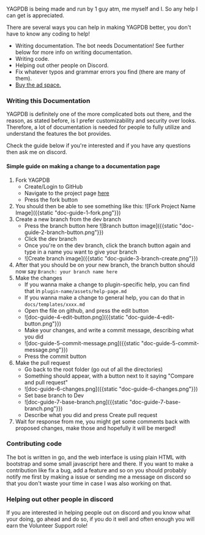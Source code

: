 YAGPDB is being made and run by 1 guy atm, me myself and I. So any help I can get is appreciated.

There are several ways you can help in making YAGPDB better, you don't have to know any coding to help!

 - Writing documentation. The bot needs Documentation! See further below for more info on writing documentation.
 - Writing code.
 - Helping out other people on Discord.
 - Fix whatever typos and grammar errors you find (there are many of them).
 - [Buy the ad space.](/docs/ads)

### Writing this Documentation

YAGPDB is definitely one of the more complicated bots out there, and the reason, as stated before, is I prefer customizability and security over looks. Therefore, a lot of documentation is needed for people to fully utilize and understand the features the bot provides.

Check the guide below if you're interested and if you have any questions then ask me on discord.

#### Simple guide on making a change to a documentation page

 1. Fork YAGPDB
    - Create/Login to GitHub
    - Navigate to the project page [here](https://github.com/jonas747/yagpdb)
    - Press the fork button
 2. You should then be able to see something like this: ![Fork Project Name Image]({{static "doc-guide-1-fork.png"}})
 3. Create a new branch from the dev branch
    - Press the branch button here ![Branch button image]({{static "doc-guide-2-branch-button.png"}})
    - Click the dev branch
    - Once you're on the dev branch, click the branch button again and type in a name you want to give your branch
    - ![Create branch image]({{static "doc-guide-3-branch-create.png"}})
 4. After that you should be on your new branch, the branch button should now say `Branch: your branch name here`
 5. Make the changes
    - If you wanna make a change to plugin-specific help, you can find that in `plugin-name/assets/help-page.md`
    - If you wanna make a change to general help, you can do that in `docs/templates/xxxx.md`
    - Open the file on github, and press the edit button 
    - ![doc-guide-4-edit-button.png]({{static "doc-guide-4-edit-button.png"}})
    - Make your changes, and write a commit message, describing what you did 
    - ![doc-guide-5-commit-message.png]({{static "doc-guide-5-commit-message.png"}})
    - Press the commit button
 6. Make the pull request
    - Go back to the root folder (go out of all the directories)
    - Something should appear, with a button next to it saying "Compare and pull request"
    - ![doc-guide-6-changes.png]({{static "doc-guide-6-changes.png"}})
    - Set base branch to Dev
    - ![doc-guide-7-base-branch.png]({{static "doc-guide-7-base-branch.png"}})
    - Describe what you did and press Create pull request
 7. Wait for response from me, you might get some comments back with proposed changes, make those and hopefully it will be merged!


### Contributing code

The bot is written in go, and the web interface is using plain HTML with bootstrap and some small javascript here and there. If you want to make a contribution like fix a bug, add a feature and so on you should probably notify me first by making a issue or sending me a message on discord so that you don't waste your time in case I was also working on that.

### Helping out other people in discord

If you are interested in helping people out on discord and you know what your doing, go ahead and do so, if you do it well and often enough you will earn the Volunteer Support role!
